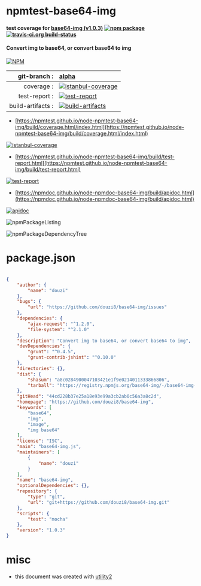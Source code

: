 # npmtest-base64-img

#### test coverage for  [base64-img (v1.0.3)](https://github.com/douzi8/base64-img)  [![npm package](https://img.shields.io/npm/v/npmtest-base64-img.svg?style=flat-square)](https://www.npmjs.org/package/npmtest-base64-img) [![travis-ci.org build-status](https://api.travis-ci.org/npmtest/node-npmtest-base64-img.svg)](https://travis-ci.org/npmtest/node-npmtest-base64-img)

#### Convert img to base64, or convert base64 to img

[![NPM](https://nodei.co/npm/base64-img.png?downloads=true&downloadRank=true&stars=true)](https://www.npmjs.com/package/base64-img)

| git-branch : | [alpha](https://github.com/npmtest/node-npmtest-base64-img/tree/alpha)|
|--:|:--|
| coverage : | [![istanbul-coverage](https://npmtest.github.io/node-npmtest-base64-img/build/coverage.badge.svg)](https://npmtest.github.io/node-npmtest-base64-img/build/coverage.html/index.html)|
| test-report : | [![test-report](https://npmtest.github.io/node-npmtest-base64-img/build/test-report.badge.svg)](https://npmtest.github.io/node-npmtest-base64-img/build/test-report.html)|
| build-artifacts : | [![build-artifacts](https://npmtest.github.io/node-npmtest-base64-img/glyphicons_144_folder_open.png)](https://github.com/npmtest/node-npmtest-base64-img/tree/gh-pages/build)|

- [https://npmtest.github.io/node-npmtest-base64-img/build/coverage.html/index.html](https://npmtest.github.io/node-npmtest-base64-img/build/coverage.html/index.html)

[![istanbul-coverage](https://npmtest.github.io/node-npmtest-base64-img/build/screenCapture.buildCi.browser.%252Ftmp%252Fbuild%252Fcoverage.lib.html.png)](https://npmtest.github.io/node-npmtest-base64-img/build/coverage.html/index.html)

- [https://npmtest.github.io/node-npmtest-base64-img/build/test-report.html](https://npmtest.github.io/node-npmtest-base64-img/build/test-report.html)

[![test-report](https://npmtest.github.io/node-npmtest-base64-img/build/screenCapture.buildCi.browser.%252Ftmp%252Fbuild%252Ftest-report.html.png)](https://npmtest.github.io/node-npmtest-base64-img/build/test-report.html)

- [https://npmdoc.github.io/node-npmdoc-base64-img/build/apidoc.html](https://npmdoc.github.io/node-npmdoc-base64-img/build/apidoc.html)

[![apidoc](https://npmdoc.github.io/node-npmdoc-base64-img/build/screenCapture.buildCi.browser.%252Ftmp%252Fbuild%252Fapidoc.html.png)](https://npmdoc.github.io/node-npmdoc-base64-img/build/apidoc.html)

![npmPackageListing](https://npmtest.github.io/node-npmtest-base64-img/build/screenCapture.npmPackageListing.svg)

![npmPackageDependencyTree](https://npmtest.github.io/node-npmtest-base64-img/build/screenCapture.npmPackageDependencyTree.svg)



# package.json

```json

{
    "author": {
        "name": "douzi"
    },
    "bugs": {
        "url": "https://github.com/douzi8/base64-img/issues"
    },
    "dependencies": {
        "ajax-request": "^1.2.0",
        "file-system": "^2.1.0"
    },
    "description": "Convert img to base64, or convert base64 to img",
    "devDependencies": {
        "grunt": "^0.4.5",
        "grunt-contrib-jshint": "^0.10.0"
    },
    "directories": {},
    "dist": {
        "shasum": "a8c0284900047103421e1f9e0214011333866806",
        "tarball": "https://registry.npmjs.org/base64-img/-/base64-img-1.0.3.tgz"
    },
    "gitHead": "44cd228b37e25a18e93e99a3cb2ab0c56a3a8c2d",
    "homepage": "https://github.com/douzi8/base64-img",
    "keywords": [
        "base64",
        "img",
        "image",
        "img base64"
    ],
    "license": "ISC",
    "main": "base64-img.js",
    "maintainers": [
        {
            "name": "douzi"
        }
    ],
    "name": "base64-img",
    "optionalDependencies": {},
    "repository": {
        "type": "git",
        "url": "git+https://github.com/douzi8/base64-img.git"
    },
    "scripts": {
        "test": "mocha"
    },
    "version": "1.0.3"
}
```



# misc
- this document was created with [utility2](https://github.com/kaizhu256/node-utility2)
